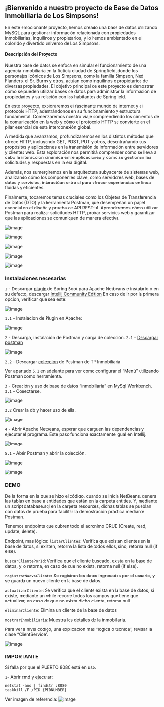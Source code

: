 ## ¡Bienvenido a nuestro proyecto de Base de Datos Inmobiliaria de Los Simpsons! 

En este emocionante proyecto, hemos creado una base de datos utilizando MySQL para gestionar información relacionada con propiedades inmobiliarias, 
inquilinos y propietarios, y lo hemos ambientado en el colorido y divertido universo de Los Simpsons.

#### Descripción del Proyecto
Nuestra base de datos se enfoca en simular el funcionamiento de una agencia inmobiliaria en la ficticia ciudad de Springfield, donde los personajes icónicos de Los Simpsons, 
como la familia Simpson, Ned Flanders, el Sr. Burns y otros, actúan como inquilinos o propietarios de diversas propiedades. 
El objetivo principal de este proyecto es demostrar cómo se pueden utilizar bases de datos para administrar la información de propiedades y su relación con los habitantes de Springfield.

En este proyecto, exploraremos el fascinante mundo de Internet y el protocolo HTTP, adentrándonos en su funcionamiento y estructura fundamental. 
Comenzaremos nuestro viaje comprendiendo los cimientos de la comunicación en la web y cómo el protocolo HTTP se convierte en el pilar esencial de esta interconexión global.

A medida que avanzamos, profundizaremos en los distintos métodos que ofrece HTTP, incluyendo GET, POST, PUT y otros, desentrañando sus propósitos y aplicaciones en la transmisión de información entre servidores y clientes web. 
Esta exploración nos permitirá comprender cómo se lleva a cabo la interacción dinámica entre aplicaciones y cómo se gestionan las solicitudes y respuestas en la era digital.

Además, nos sumergiremos en la arquitectura subyacente de sistemas web, analizando cómo los componentes clave, como servidores web, bases de datos y servicios, interactúan entre sí para ofrecer experiencias en línea fluidas y eficientes.

Finalmente, tocaremos temas cruciales como los Objetos de Transferencia de Datos (DTO) y la herramienta Postman, que desempeñan un papel esencial en el diseño y prueba de API RESTful. 
Aprenderemos cómo utilizar Postman para realizar solicitudes HTTP, probar servicios web y garantizar que las aplicaciones se comuniquen de manera efectiva.

![image](https://github.com/brahianpdev/inmobiliaria_youtube_1/assets/66213550/3dc46bbc-f14a-48e6-8b6e-7b6af98fa8b8)

![image](https://github.com/brahianpdev/inmobiliaria_youtube_1/assets/66213550/2616b1eb-371c-42ce-8d5a-74bc34413340)

![image](https://github.com/brahianpdev/inmobiliaria_youtube_1/assets/66213550/55db737e-9370-4cff-8f23-e880f0b085ce)

![image](https://github.com/brahianpdev/inmobiliaria_youtube_1/assets/66213550/4993002c-16d5-43d0-b0ff-2f6b0c8ae7c8)

![image](https://github.com/brahianpdev/inmobiliaria_youtube_1/assets/66213550/66e76910-acdd-47ef-b740-6a0eddbc29a8)

### Instalaciones necesarias

`1` - Descargar [plugin](https://plugins.netbeans.apache.org/catalogue/?id=4) de Spring Boot para Apache Netbeans e instalarlo o en su defecto, descargar [Intellij Community Edition](https://www.jetbrains.com/edu-products/download/other-IIE.html)
En caso de ir por la primera opcion, verificar que sea este:

![image](https://github.com/brahianpdev/inmobiliaria_youtube_1/assets/66213550/17829024-dd8e-4a77-befb-35764b94b77d)

`1.1` - Instalacion de Plugin en Apache:

![image](https://github.com/brahianpdev/inmobiliaria_youtube_1/assets/66213550/6205a05c-f9e2-494d-8745-5f430faf77c7)

`2` - Descarga, instalación de Postman y carga de colección.
`2.1` - [Descargar postman](https://www.postman.com/downloads/)

![image](https://github.com/brahianpdev/inmobiliaria_youtube_1/assets/66213550/ec902e43-bf2a-4d3a-a732-dd912ddd5456)

`2.2` - Descargar [coleccion](https://www.mediafire.com/file/jhsgmceze4mp99e/TP+Inmobiliaria.postman_collection.json/file) de Postman de TP Inmobiliaria

Ver apartado `5.1` en adelante para ver como configurar el “Menú” utilizando Postman como herramienta.

`3` - Creación y uso de base de datos “inmobiliaria” en MySql Workbench.
`3.1` - Conectarse.

![image](https://github.com/brahianpdev/inmobiliaria_youtube_1/assets/66213550/b83ee86e-f0e0-4bcd-bd50-d0bf862f87e4)

`3.2` Crear la db y hacer uso de ella.

![image](https://github.com/brahianpdev/inmobiliaria_youtube_1/assets/66213550/2de6d682-82e7-440f-a256-e00e2157d68b)

`4` - Abrir Apache Netbeans, esperar que carguen las dependencias y ejecutar el programa. Este paso funciona exactamente igual en Intellij.

![image](https://github.com/brahianpdev/inmobiliaria_youtube_1/assets/66213550/abebdee9-44ec-42aa-a25e-c346d04307dd)

`5.1` - Abrir Postman y abrir la colección.

![image](https://github.com/brahianpdev/inmobiliaria_youtube_1/assets/66213550/0e4df5a6-13f8-4783-b280-2d36671c9e7e)

![image](https://github.com/brahianpdev/inmobiliaria_youtube_1/assets/66213550/a6c74b25-4578-4902-8268-1855956e4493)

### DEMO 

De la forma en la que se hizo el código, cuando se inicia NetBeans, genera las tablas en base a entidades que están en la carpeta entities. Y, mediante un script database.sql en la carpeta resources, dichas tablas se pueblan con datos de prueba para facilitar la demostración práctica mediante Postman.

Tenemos endpoints que cubren todo el acronimo CRUD (Create, read, update, delete). 

Endpoint, mas lógica:
`listarClientes`: 
Verifica que existan clientes en la base de datos, si existen, retorna la lista de todos ellos, sino, retorna null (if else).

`buscarClientePorId`:
Verifica que el cliente buscado, exista en la base de datos, y lo retorna, en caso de que no exista, retorna null (if else). 

`registrarNuevoCliente`:
Se registran los datos ingresados por el usuario, y se guarda un nuevo cliente en la base de datos.

`actualizarCliente`: 
Se verifica que el cliente exista en la base de datos, si existe, mediante un while recorre todos los campos que tiene que actualizar, en caso de que no exista dicho cliente, retorna null.

`eliminarCliente`: 
Elimina un cliente de la base de datos.

`mostrarInmobiliaria`: 
Muestra los detalles de la inmobiliaria.

Para ver a nivel código, una explicacion mas “logica o técnica”, revisar la clase “ClientService”.

![image](https://github.com/brahianpdev/inmobiliaria_youtube_1/assets/66213550/9e1cd078-04d4-4713-b32e-169b936f2e20)

### IMPORTANTE
Si falla por que el PUERTO 8080 está en uso.

`1`- Abrir cmd y ejecutar: 
```
netstat -ano | findstr :8080
taskkill /F /PID {PIDNUMBER}
```
Ver imagen de referencia:
![image](https://github.com/brahianpdev/inmobiliaria_youtube_1/assets/66213550/013e3002-13a9-4d02-8c7a-48c4a53a1ecf)


